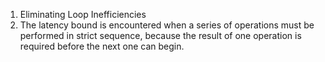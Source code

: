 1. Eliminating Loop Inefficiencies
2. The latency bound is encountered when a series of operations
must be performed in strict sequence, because the result of one operation is
required before the next one can begin.
